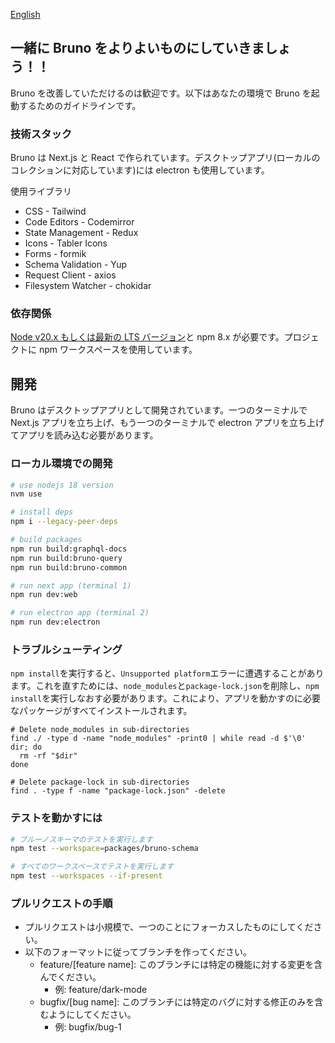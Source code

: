 [English](../../contributing.md)

## 一緒に Bruno をよりよいものにしていきましょう！！

Bruno を改善していただけるのは歓迎です。以下はあなたの環境で Bruno を起動するためのガイドラインです。

### 技術スタック

Bruno は Next.js と React で作られています。デスクトップアプリ(ローカルのコレクションに対応しています)には electron も使用しています。

使用ライブラリ

- CSS - Tailwind
- Code Editors - Codemirror
- State Management - Redux
- Icons - Tabler Icons
- Forms - formik
- Schema Validation - Yup
- Request Client - axios
- Filesystem Watcher - chokidar

### 依存関係

[Node v20.x もしくは最新の LTS バージョン](https://nodejs.org/en/)と npm 8.x が必要です。プロジェクトに npm ワークスペースを使用しています。

## 開発

Bruno はデスクトップアプリとして開発されています。一つのターミナルで Next.js アプリを立ち上げ、もう一つのターミナルで electron アプリを立ち上げてアプリを読み込む必要があります。

### ローカル環境での開発

```bash
# use nodejs 18 version
nvm use

# install deps
npm i --legacy-peer-deps

# build packages
npm run build:graphql-docs
npm run build:bruno-query
npm run build:bruno-common

# run next app (terminal 1)
npm run dev:web

# run electron app (terminal 2)
npm run dev:electron
```

### トラブルシューティング

`npm install`を実行すると、`Unsupported platform`エラーに遭遇することがあります。これを直すためには、`node_modules`と`package-lock.json`を削除し、`npm install`を実行しなおす必要があります。これにより、アプリを動かすのに必要なパッケージがすべてインストールされます。

```shell
# Delete node_modules in sub-directories
find ./ -type d -name "node_modules" -print0 | while read -d $'\0' dir; do
  rm -rf "$dir"
done

# Delete package-lock in sub-directories
find . -type f -name "package-lock.json" -delete
```

### テストを動かすには

```bash
# ブルーノスキーマのテストを実行します
npm test --workspace=packages/bruno-schema

# すべてのワークスペースでテストを実行します
npm test --workspaces --if-present
```

### プルリクエストの手順

- プルリクエストは小規模で、一つのことにフォーカスしたものにしてください。
- 以下のフォーマットに従ってブランチを作ってください。
  - feature/[feature name]: このブランチには特定の機能に対する変更を含んでください。
    - 例: feature/dark-mode
  - bugfix/[bug name]: このブランチには特定のバグに対する修正のみを含むようにしてください。
    - 例: bugfix/bug-1
